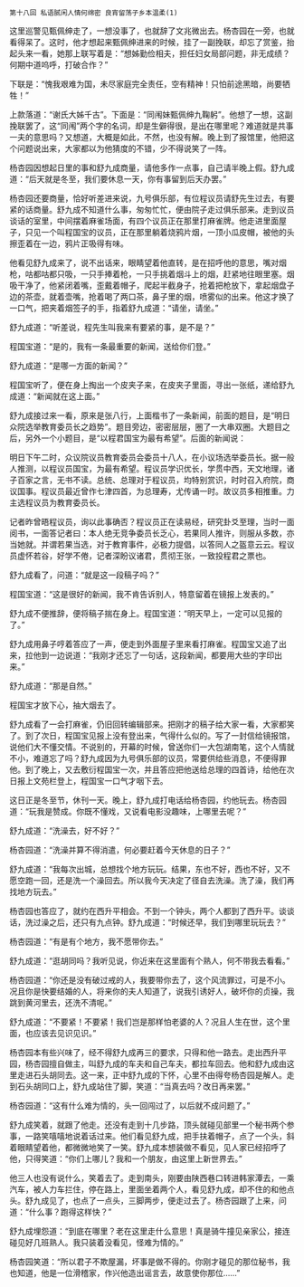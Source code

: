     第十八回 私语腻闲人情何绵密 良宵留荡子乡本温柔(1) 

   这里巡警见甄佩绅走了，一想没事了，也就辞了文兆微出去。杨杏园在一旁，也就看得呆了。这时，他才想起来甄佩绅进来的时候，挂了一副挽联，却忘了赏鉴，抬起头来一看，她那上联写着是：“想姊勤俭相夫，担任妇女局部问题，非无成绩？何期中道呜呼，打破合作？”

   下联是：“愧我艰难为国，未尽家庭完全责任，空有精神！只怕前途黑暗，尚要牺牲！”

   上款落道：“谢氏大姊千古”。下面是：“同闱妹甄佩绅九鞠躬”。他想了一想，这副挽联罢了，这“同闱”两个字的名词，却是生僻得很，是出在哪里呢？难道就是共事一夫的意思吗？又想道，大概是如此，不然，也没有解。晚上到了报馆里，他把这个问题说出来，大家都以为他猜度的不错，少不得说笑了一阵。

   杨杏园因想起日里的事和舒九成商量，请他多作一点事，自己请半晚上假。舒九成道：“后天就是冬至，我们要休息一天，你有事留到后天办罢。”

   杨杏园还要商量，恰好听差进来说，九号俱乐部，有位程议员请舒先生过去，有要紧的话商量。舒九成不知道什么事，匆匆忙忙，便由院子走过俱乐部来。走到议员谈话的室里，中间摆着麻雀场面，有四个议员正在那里打麻雀牌。他走进里面屋子，只见一个叫程国宝的议员，正在那里躺着烧鸦片烟，一顶小瓜皮帽，被他的头擦歪着在一边，鸦片正吸得有味。

   他看见舒九成来了，说不出话来，眼睛望着他直转，是在招呼他的意思，嘴对烟枪，咕都咕都只吸，一只手捧着枪，一只手挑着烟斗上的烟，赶紧地往眼里塞。烟吸干净了，他紧闭着嘴，歪戴着帽子，爬起半截身子，抢着把枪放下，拿起烟盘子边的茶壶，就着壶嘴，抢着喝了两口茶，鼻子里的烟，喷雾似的出来。他这才换了一口气，把夹着烟签子的手，指着舒九成道：“请坐，请坐。”

   舒九成道：“听差说，程先生叫我来有要紧的事，是不是？”

   程国宝道：“是的，我有一条最重要的新闻，送给你们登。”

   舒九成道：“是哪一方面的新闻？”

   程国宝听了，便在身上掏出一个皮夹子来，在皮夹子里面，寻出一张纸，递给舒九成道：“新闻就在这上面。”

   舒九成接过来一看，原来是张八行，上面楷书了一条新闻，前面的题目，是“明日众院选举教育委员长之趋势”。题目旁边，密密层层，圈了一大串双圈。大题目之后，另外一个小题目，是“以程君国宝为最有希望”。后面的新闻说：

   明日下午二时，众议院议员教育委员会委员十八人，在小议场选举委员长。据一般人推测，以程议员国宝，为最有希望。程议员学识优长，学贯中西，天文地理，诸子百家之言，无书不读。总统、总理对于程议员，均特别赏识，时时召入府院，商议国事。程议员最近曾作七津四首，为总理寿，尤传诵一时。故议员多相推重。力主选程议员为教育委员长。

   记者昨曾晤程议员，询以此事确否？程议员正在读易经，研究卦爻至理，当时一面阅书，一面答记者曰：本人绝无竞争委员长乏心，若果同人推许，则服从多数，亦当她就。并谓若果当选，对于教育事件，必极力提倡，以答同人之盔意云云。程议员虚怀若谷，好学不倦，记者深盼议诸君，贯彻王张，一致投程君之票也。

   舒九成看了，问道：“就是这一段稿子吗？”

   程国宝道：“这是很好的新闻，我不肯告诉别人，特意留着在镜报上发表的。”

   舒九成不便推辞，便将稿子揣在身上。程国宝道：“明天早上，一定可以见报的了。”

   舒九成用鼻子哼着答应了一声，便走到外面屋子里来看打麻雀。程国宝又追了出来，拉他到一边说道：“我刚才还忘了一句话，这段新闻，都要用大些的字印出来。”

   舒九成道：“那是自然。”

   程国宝才放下心，抽大烟去了。

   舒九成看了一会打麻雀，仍旧回转编辑部来。把刚才的稿子给大家一看，大家都笑了。到了次日，程国宝见报上没有登出来，气得什么似的。写了一封信给镜报馆，说他们大不懂交情。不说别的，开幕的时候，曾送你们一大包湖南笔，这个人情就不小，难道忘了吗？舒九成因为九号俱乐部的议员，常要供给些消息，不便得罪他。到了晚上，又去敷衍程国宝一次，并且答应把他送给总理的四首诗，给他在次日报上文苑栏登上，程国宝一口气才咽下去。

   这日正是冬至节，休刊一天。晚上，舒九成打电话给杨杏园，约他玩去。杨杏园道：“玩我是赞成。你既不懂戏，又说看电影没趣味，上哪里去呢？”

   舒九成道：“洗澡去，好不好？”

   杨杏园道：“洗澡并算不得消遣，何必要赶着今天休息的日子？”

   舒九成道：“我每次出城，总想找个地方玩玩。结果，东也不好，西也不好，又不愿空跑一回，还是洗一个澡回去。所以我今天决定了径自去洗澡。洗了澡，我们再找地方玩去。”

   杨杏园也答应了，就约在西升平相会。不到一个钟头，两个人都到了西升平。谈谈话，洗过澡之后，还只有九点钟。舒九成道：“时候还早，我们到哪里玩玩去？”

   杨杏园道：“有是有个地方，我不愿带你去。”

   舒九成道：“逛胡同吗？我听见说，你近来在这里面有个熟人，何不带我去看看。”

   杨杏园道：“你还是没有破过戒的人，我要带你去了，这个风流罪过，可是不小。况且你是快要结婚的人，将来你的夫人知道了，说我引诱好人，破坏你的贞操，我跳到黄河里去，还洗不清呢。”

   舒九成道：“不要紧！不要紧！我们岂是那样怕老婆的人？况且人生在世，这个里面，也应该去见识见识。”

   杨杏园本有些兴味了，经不得舒九成再三的要求，只得和他一路去。走出西升平园，杨杏园擅自做主，叫舒九成的车夫和自己车夫，都拉车回去。他和舒九成由这里走进石头胡同去。这一来，正中舒九成的下怀，心里不由得夸杨杏园是解人。走到石头胡同口上，舒九成站住了脚，笑道：“当真去吗？改日再来罢。”

   杨杏园道：“这有什么难为情的，头一回闯过了，以后就不成问题了。”

   舒九成笑着，就跟了他走。还没有走到十几步路，顶头就碰见部里一个秘书两个参事，一路笑嘻嘻地说着话过来。他们看见舒九成，把手扶着帽子，点了一个头，斜着眼睛望着他，都微微地笑了一笑。舒九成本想装做不看见，见人家已经招呼了他，只得笑道：“你们上哪儿？我和一个朋友，由这里上新世界去。”

   他三人也没有说什么，笑着去了。走到南头，刚要由陕西巷口转进韩家潭去，一乘汽车，被人力车拦住，停在路上，里面坐着两个人，看见舒九成，却不住的和他点头。舒九成见了，也点了一点头，三脚两步，便走过去了。杨杏园跟了上来，问道：“什么事？跑得这样快？”

   舒九成埋怨道：“到底在哪里？老在这里走什么意思！真是骑牛撞见亲家公，接连碰见好几班熟人。我只装着没看见，怪难为情的。”

   杨杏园笑道：“所以君子不欺屋漏，坏事是做不得的。你刚才碰见的那位秘书，我也知道，他是一位滑稽家，作兴他造出谣言去，故意使你那位……”

